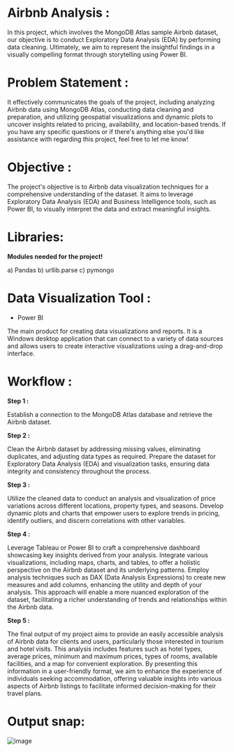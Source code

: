 # Airbnb Analysis :

In this project, which involves the MongoDB Atlas sample Airbnb dataset, our objective is to conduct Exploratory Data Analysis (EDA) by performing data cleaning. Ultimately, we aim to represent the insightful findings in a visually compelling format through storytelling using Power BI.

# Problem Statement :

It effectively communicates the goals of the project, including analyzing Airbnb data using MongoDB Atlas, conducting data cleaning and preparation, and utilizing geospatial visualizations and dynamic plots to uncover insights related to pricing, availability, and location-based trends. If you have any specific questions or if there's anything else you'd like assistance with regarding this project, feel free to let me know!

# Objective :

The project's objective is to Airbnb data visualization techniques for a comprehensive understanding of the dataset. It aims to leverage Exploratory Data Analysis (EDA) and Business Intelligence tools, such as Power BI, to visually interpret the data and extract meaningful insights.

# Libraries:
**Modules needed for the project!**

a) Pandas
b) urllib.parse
c) pymongo

# Data Visualization Tool :

* Power BI

The main product for creating data visualizations and reports. It is a Windows desktop application that can connect to a variety of data sources and allows users to create interactive visualizations using a drag-and-drop interface.


# Workflow :

**Step 1 :**

Establish a connection to the MongoDB Atlas database and retrieve the Airbnb dataset.

**Step 2 :**

Clean the Airbnb dataset by addressing missing values, eliminating duplicates, and adjusting data types as required. Prepare the dataset for Exploratory Data Analysis (EDA) and visualization tasks, ensuring data integrity and consistency throughout the process.

**Step 3 :**

Utilize the cleaned data to conduct an analysis and visualization of price variations across different locations, property types, and seasons. Develop dynamic plots and charts that empower users to explore trends in pricing, identify outliers, and discern correlations with other variables.

**Step 4 :**

Leverage Tableau or Power BI to craft a comprehensive dashboard showcasing key insights derived from your analysis. Integrate various visualizations, including maps, charts, and tables, to offer a holistic perspective on the Airbnb dataset and its underlying patterns. Employ analysis techniques such as DAX (Data Analysis Expressions) to create new measures and add columns, enhancing the utility and depth of your analysis. This approach will enable a more nuanced exploration of the dataset, facilitating a richer understanding of trends and relationships within the Airbnb data.

**Step 5 :**

The final output of my project aims to provide an easily accessible analysis of Airbnb data for clients and users, particularly those interested in tourism and hotel visits. This analysis includes features such as hotel types, average prices, minimum and maximum prices, types of rooms, available facilities, and a map for convenient exploration. By presenting this information in a user-friendly format, we aim to enhance the experience of individuals seeking accommodation, offering valuable insights into various aspects of Airbnb listings to facilitate informed decision-making for their travel plans.

# Output snap:

![image](https://github.com/DineshDhamodharan24/Airbnb_Analysis/assets/142207421/ca2289a2-0076-4461-ad93-0a4f06b57441)
